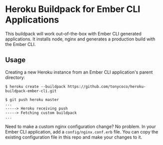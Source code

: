 Heroku Buildpack for Ember CLI Applications
===========================================

This buildpack will work out-of-the-box with Ember CLI generated applications. It installs node, nginx and generates a production build with the Ember CLI.

Usage
-----

Creating a new Heroku instance from an Ember CLI application's parent directory:

    $ heroku create --buildpack https://github.com/tonycoco/heroku-buildpack-ember-cli.git

    $ git push heroku master
    ...
    -----> Heroku receiving push
    -----> Fetching custom buildpack
    ...

Need to make a custom nginx configuration change? No problem. In your Ember CLI application, add a `config/nginx.conf.erb` file. You can copy the existing configuration file in this repo and make your changes to it.
